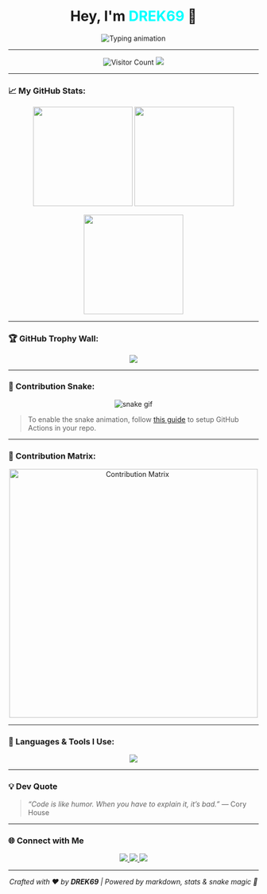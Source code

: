 <!-- ULTIMATE GITHUB README FOR DREK69 -->

<!-- TITLE AND BANNER -->
<h1 align="center">Hey, I'm <span style="color:#00ffff">DREK69</span> 👋</h1>
<p align="center">
  <img src="https://readme-typing-svg.demolab.com?font=Fira+Code&size=25&duration=4000&pause=1000&color=00FFFF&center=true&vCenter=true&multiline=true&width=600&lines=Welcome+to+my+GitHub+profile!;Python+%7C+Bots+%7C+Open+Source+%7C+Automation;I+build+cool+things+with+code!" alt="Typing animation" />
</p>

---

<!-- PROFILE VIEWS + FOLLOW -->
<p align="center">
  <img src="https://komarev.com/ghpvc/?username=DREK69&label=Visitors&color=00FFFF&style=flat" alt="Visitor Count" />
  <a href="https://github.com/DREK69?tab=followers">
    <img src="https://img.shields.io/github/followers/DREK69?label=Followers&style=social" />
  </a>
</p>

---

<!-- GITHUB STATS -->
### 📈 My GitHub Stats:

<p align="center">
  <img src="https://github-readme-stats.vercel.app/api?username=DREK69&show_icons=true&theme=tokyonight&hide_border=true&rank_icon=github" height="200"/>
  <img src="https://github-readme-streak-stats.herokuapp.com?user=DREK69&theme=tokyonight&hide_border=true" height="200"/>
</p>

<p align="center">
  <img src="https://github-readme-stats.vercel.app/api/top-langs/?username=DREK69&layout=compact&theme=tokyonight&hide_border=true" height="200"/>
</p>

---

<!-- TROPHY BOARD -->
### 🏆 GitHub Trophy Wall:

<p align="center">
  <img src="https://github-profile-trophy.vercel.app/?username=DREK69&theme=tokyonight&no-frame=true&no-bg=true&column=7" />
</p>

---

<!-- SNAKE CONTRIBUTION ANIMATION -->
### 🐍 Contribution Snake:

<p align="center">
  <img src="https://github.com/DREK69/DREK69/raw/output/github-contribution-grid-snake.svg" alt="snake gif" />
</p>

> To enable the snake animation, follow [this guide](https://github.com/Platane/snk) to setup GitHub Actions in your repo.

---

<!-- MATRIX ART -->
### 🎨 Contribution Matrix:

<p align="center">
  <img src="https://matrices.io/DREK69" width="500" alt="Contribution Matrix" />
</p>

---

<!-- SKILLS -->
### 🚀 Languages & Tools I Use:

<p align="center">
  <img src="https://skillicons.dev/icons?i=python,nodejs,bash,html,css,js,linux,git,github,sqlite,mysql,postgres,react,fastapi,vercel" />
</p>

---

<!-- QUOTE -->
### 💡 Dev Quote

> *“Code is like humor. When you have to explain it, it’s bad.”* — Cory House

---

<!-- CONNECT -->
### 🌐 Connect with Me

<p align="center">
  <a href="mailto:your-email@example.com">
    <img src="https://img.shields.io/badge/Gmail-DREK69-red?style=flat&logo=gmail&logoColor=white" />
  </a>
  <a href="https://t.me/YOUR_TELEGRAM_USERNAME">
    <img src="https://img.shields.io/badge/Telegram-Contact-blue?style=flat&logo=telegram&logoColor=white" />
  </a>
  <a href="https://github.com/DREK69">
    <img src="https://img.shields.io/badge/GitHub-DREK69-181717?style=flat&logo=github&logoColor=white" />
  </a>
</p>

---

<p align="center">
  <i>Crafted with ❤️ by <b>DREK69</b> | Powered by markdown, stats & snake magic 🐍</i>
</p>
